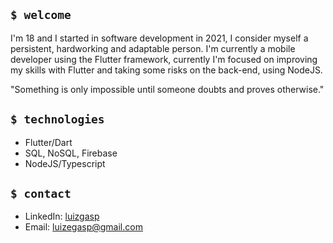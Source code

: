## `$ welcome`

I'm 18 and I started in software development in 2021, I consider myself a persistent, hardworking and adaptable person. I'm currently a mobile developer using the Flutter framework, currently I'm focused on improving my skills with Flutter and taking some risks on the back-end, using NodeJS.

"Something is only impossible until someone doubts and proves otherwise."

## `$ technologies`

- Flutter/Dart
- SQL, NoSQL, Firebase
- NodeJS/Typescript

## `$ contact`

- LinkedIn: [luizgasp](https://www.linkedin.com/in/luizgasp/)
- Email: [luizegasp@gmail.com](mailto:luizegasp@gmail.com)
